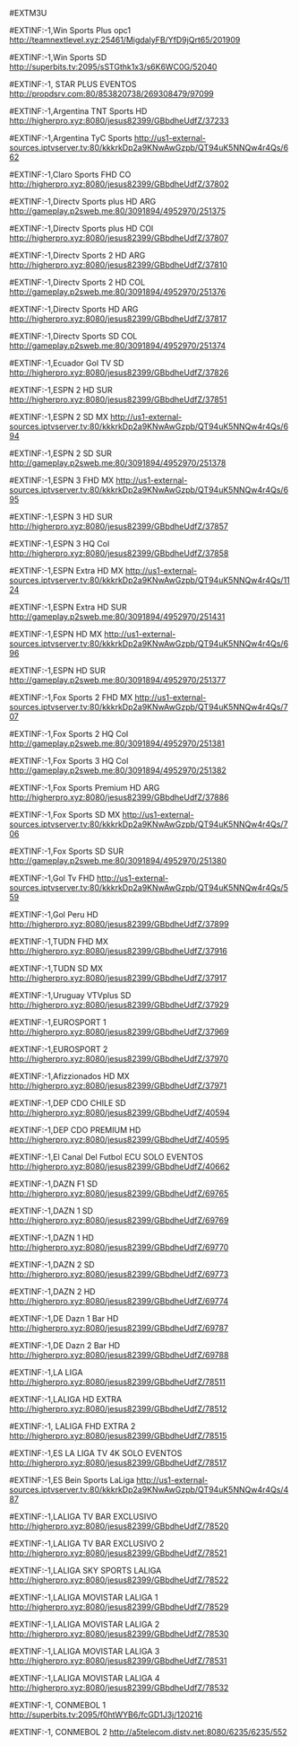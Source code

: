 #EXTM3U 

#EXTINF:-1,Win Sports Plus opc1 
http://teamnextlevel.xyz:25461/MigdalyFB/YfD9jQrt65/201909

#EXTINF:-1,Win Sports SD
http://superbits.tv:2095/sSTGthk1x3/s6K6WC0G/52040

#EXTINF:-1, STAR PLUS EVENTOS
http://propdsrv.com:80/853820738/269308479/97099    
 

#EXTINF:-1,Argentina  TNT Sports HD 
http://higherpro.xyz:8080/jesus82399/GBbdheUdfZ/37233  

#EXTINF:-1,Argentina  TyC Sports
http://us1-external-sources.iptvserver.tv:80/kkkrkDp2a9KNwAwGzpb/QT94uK5NNQw4r4Qs/662 

#EXTINF:-1,Claro Sports FHD  CO 
http://higherpro.xyz:8080/jesus82399/GBbdheUdfZ/37802  

#EXTINF:-1,Directv Sports plus HD  ARG 
http://gameplay.p2sweb.me:80/3091894/4952970/251375  

#EXTINF:-1,Directv Sports plus HD  COl
http://higherpro.xyz:8080/jesus82399/GBbdheUdfZ/37807   

#EXTINF:-1,Directv Sports 2 HD  ARG
http://higherpro.xyz:8080/jesus82399/GBbdheUdfZ/37810   

#EXTINF:-1,Directv Sports 2 HD  COL
http://gameplay.p2sweb.me:80/3091894/4952970/251376   

#EXTINF:-1,Directv Sports HD  ARG
http://higherpro.xyz:8080/jesus82399/GBbdheUdfZ/37817     

#EXTINF:-1,Directv Sports SD COL 
http://gameplay.p2sweb.me:80/3091894/4952970/251374   
 
#EXTINF:-1,Ecuador  Gol TV SD 
http://higherpro.xyz:8080/jesus82399/GBbdheUdfZ/37826         

#EXTINF:-1,ESPN 2 HD SUR 
http://higherpro.xyz:8080/jesus82399/GBbdheUdfZ/37851 

#EXTINF:-1,ESPN 2 SD  MX 
http://us1-external-sources.iptvserver.tv:80/kkkrkDp2a9KNwAwGzpb/QT94uK5NNQw4r4Qs/694 

#EXTINF:-1,ESPN 2 SD  SUR 
http://gameplay.p2sweb.me:80/3091894/4952970/251378 

#EXTINF:-1,ESPN 3 FHD MX 
http://us1-external-sources.iptvserver.tv:80/kkkrkDp2a9KNwAwGzpb/QT94uK5NNQw4r4Qs/695  

#EXTINF:-1,ESPN 3 HD SUR 
http://higherpro.xyz:8080/jesus82399/GBbdheUdfZ/37857 

#EXTINF:-1,ESPN 3 HQ  Col  
http://higherpro.xyz:8080/jesus82399/GBbdheUdfZ/37858  

#EXTINF:-1,ESPN Extra HD MX 
http://us1-external-sources.iptvserver.tv:80/kkkrkDp2a9KNwAwGzpb/QT94uK5NNQw4r4Qs/1124

#EXTINF:-1,ESPN Extra HD SUR 
http://gameplay.p2sweb.me:80/3091894/4952970/251431    

#EXTINF:-1,ESPN HD  MX 
http://us1-external-sources.iptvserver.tv:80/kkkrkDp2a9KNwAwGzpb/QT94uK5NNQw4r4Qs/696 

#EXTINF:-1,ESPN HD SUR 
http://gameplay.p2sweb.me:80/3091894/4952970/251377       

#EXTINF:-1,Fox Sports 2 FHD MX 
http://us1-external-sources.iptvserver.tv:80/kkkrkDp2a9KNwAwGzpb/QT94uK5NNQw4r4Qs/707    

#EXTINF:-1,Fox Sports 2 HQ Col  
http://gameplay.p2sweb.me:80/3091894/4952970/251381    

#EXTINF:-1,Fox Sports 3 HQ Col  
http://gameplay.p2sweb.me:80/3091894/4952970/251382      

#EXTINF:-1,Fox Sports Premium HD  ARG 
http://higherpro.xyz:8080/jesus82399/GBbdheUdfZ/37886  

#EXTINF:-1,Fox Sports SD  MX
http://us1-external-sources.iptvserver.tv:80/kkkrkDp2a9KNwAwGzpb/QT94uK5NNQw4r4Qs/706 

#EXTINF:-1,Fox Sports SD SUR 
http://gameplay.p2sweb.me:80/3091894/4952970/251380 

#EXTINF:-1,Gol Tv FHD 
http://us1-external-sources.iptvserver.tv:80/kkkrkDp2a9KNwAwGzpb/QT94uK5NNQw4r4Qs/559 

#EXTINF:-1,Gol Peru HD 
http://higherpro.xyz:8080/jesus82399/GBbdheUdfZ/37899   

#EXTINF:-1,TUDN FHD MX 
http://higherpro.xyz:8080/jesus82399/GBbdheUdfZ/37916 

#EXTINF:-1,TUDN SD  MX 
http://higherpro.xyz:8080/jesus82399/GBbdheUdfZ/37917       

#EXTINF:-1,Uruguay VTVplus SD 
http://higherpro.xyz:8080/jesus82399/GBbdheUdfZ/37929 

#EXTINF:-1,EUROSPORT 1  
http://higherpro.xyz:8080/jesus82399/GBbdheUdfZ/37969 

#EXTINF:-1,EUROSPORT 2  
http://higherpro.xyz:8080/jesus82399/GBbdheUdfZ/37970 

#EXTINF:-1,Afizzionados HD MX 
http://higherpro.xyz:8080/jesus82399/GBbdheUdfZ/37971 

#EXTINF:-1,DEP CDO CHILE SD 
http://higherpro.xyz:8080/jesus82399/GBbdheUdfZ/40594 

#EXTINF:-1,DEP CDO PREMIUM HD 
http://higherpro.xyz:8080/jesus82399/GBbdheUdfZ/40595

#EXTINF:-1,El Canal Del Futbol ECU SOLO EVENTOS 
http://higherpro.xyz:8080/jesus82399/GBbdheUdfZ/40662  

#EXTINF:-1,DAZN F1 SD
http://higherpro.xyz:8080/jesus82399/GBbdheUdfZ/69765

#EXTINF:-1,DAZN 1 SD
http://higherpro.xyz:8080/jesus82399/GBbdheUdfZ/69769

#EXTINF:-1,DAZN 1 HD
http://higherpro.xyz:8080/jesus82399/GBbdheUdfZ/69770

#EXTINF:-1,DAZN 2 SD
http://higherpro.xyz:8080/jesus82399/GBbdheUdfZ/69773

#EXTINF:-1,DAZN 2 HD
http://higherpro.xyz:8080/jesus82399/GBbdheUdfZ/69774

#EXTINF:-1,DE Dazn 1 Bar HD
http://higherpro.xyz:8080/jesus82399/GBbdheUdfZ/69787

#EXTINF:-1,DE Dazn 2 Bar HD
http://higherpro.xyz:8080/jesus82399/GBbdheUdfZ/69788

#EXTINF:-1,LA LIGA
http://higherpro.xyz:8080/jesus82399/GBbdheUdfZ/78511

#EXTINF:-1,LALIGA HD EXTRA
http://higherpro.xyz:8080/jesus82399/GBbdheUdfZ/78512

#EXTINF:-1, LALIGA FHD EXTRA 2
http://higherpro.xyz:8080/jesus82399/GBbdheUdfZ/78515

#EXTINF:-1,ES LA LIGA TV 4K SOLO EVENTOS
http://higherpro.xyz:8080/jesus82399/GBbdheUdfZ/78517

#EXTINF:-1,ES Bein Sports LaLiga
http://us1-external-sources.iptvserver.tv:80/kkkrkDp2a9KNwAwGzpb/QT94uK5NNQw4r4Qs/487

#EXTINF:-1,LALIGA  TV BAR EXCLUSIVO
http://higherpro.xyz:8080/jesus82399/GBbdheUdfZ/78520

#EXTINF:-1,LALIGA TV BAR EXCLUSIVO 2
http://higherpro.xyz:8080/jesus82399/GBbdheUdfZ/78521

#EXTINF:-1,LALIGA  SKY SPORTS LALIGA
http://higherpro.xyz:8080/jesus82399/GBbdheUdfZ/78522

#EXTINF:-1,LALIGA  MOVISTAR LALIGA 1
http://higherpro.xyz:8080/jesus82399/GBbdheUdfZ/78529

#EXTINF:-1,LALIGA  MOVISTAR LALIGA 2
http://higherpro.xyz:8080/jesus82399/GBbdheUdfZ/78530

#EXTINF:-1,LALIGA  MOVISTAR LALIGA 3
http://higherpro.xyz:8080/jesus82399/GBbdheUdfZ/78531

#EXTINF:-1,LALIGA  MOVISTAR LALIGA 4
http://higherpro.xyz:8080/jesus82399/GBbdheUdfZ/78532

#EXTINF:-1, CONMEBOL 1
http://superbits.tv:2095/f0htWYB6/fcGD1J3j/120216

#EXTINF:-1, CONMEBOL 2
http://a5telecom.distv.net:8080/6235/6235/552


